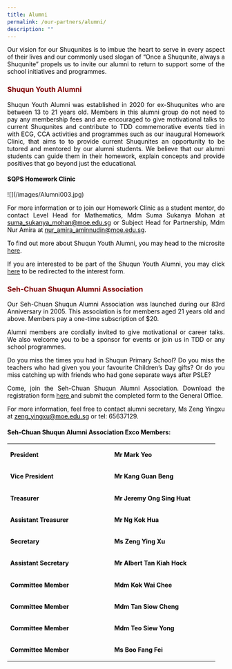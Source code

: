 ```yaml
---
title: Alumni
permalink: /our-partners/alumni/
description: ""
---
```

<p style="text-align: justify;"><span style="color: #000000;">Our vision for our Shuqunites is to imbue the heart to serve in every aspect of their lives and our commonly used slogan of &ldquo;Once a Shuqunite, always a Shuqunite&rdquo; propels us to invite our alumni to return to support some of the school initiatives and programmes.</span></p>
<h3 style="text-align: justify;"><strong><span style="color: #800000;">Shuqun Youth Alumni</span></strong></h3>
<p style="text-align: justify;"><span style="color: #000000;">Shuqun Youth Alumni was established in 2020 for ex-Shuqunites who are between 13 to 21 years old. Members in this alumni group do not need to pay any membership fees and are encouraged to give motivational talks to current Shuqunites and contribute to TDD commemorative events tied in with ECG, CCA activities and programmes such as our inaugural Homework Clinic, that aims to to provide current Shuqunites an opportunity to be tutored and mentored by our alumni students. We believe that our alumni students can guide them in their homework, explain concepts and provide positives that go beyond just the educational.</span></p>
<h4 style="text-align: justify;"><span style="color: #000000;"><strong>SQPS Homework Clinic</strong></span></h4>
<p>![](/images/Alumni003.jpg)</p>
<p style="text-align: justify;"><span style="color: #000000;">For more information or to join our Homework Clinic as a student mentor, do contact Level Head for Mathematics, Mdm Suma Sukanya Mohan at <a style="color: #000000;" href="mailto:suma_sukanya_mohan@moe.edu.sg">suma_sukanya_mohan@moe.edu.sg</a> or Subject Head for Partnership, Mdm Nur Amira at <a style="color: #000000;" href="mailto:nur_amira_aminnudin@moe.edu.sg">nur_amira_aminnudin@moe.edu.sg</a>.</span></p>
<p style="text-align: justify;"><span style="color: #000000;">To find out more about Shuqun Youth Alumni, you may head to the microsite <a href="https://sites.google.com/moe.edu.sg/shuqunalumni/home" target="_blank">here</a>.</span></p>
<p style="text-align: justify;"><span style="color: #000000;">If you are interested to be part of the Shuqun Youth Alumni, you may click <a href="https://bit.ly/Shuqun-youth-alumni" target="_blank">here</a>&nbsp;to be redirected to the interest form.</span></p>
<h3 style="text-align: justify;"><strong><span style="color: #800000;">Seh-Chuan Shuqun Alumni Association</span></strong></h3>
<p style="text-align: justify;"><span style="color: #000000;">Our Seh-Chuan Shuqun Alumni Association was launched during our 83rd Anniversary in 2005. This association is for members aged 21 years old and above. Members pay a one-time subscription of $20.</span></p>
<p style="text-align: justify;"><span style="color: #000000;">Alumni members are cordially invited to give motivational or career talks. We also welcome you to be a sponsor for events or join us in TDD or any school programmes.</span></p>
<p style="text-align: justify;"><span style="color: #000000;">Do you miss the times you had in Shuqun Primary School? Do you miss the teachers who had given you your favourite Children&rsquo;s Day gifts? Or do you miss catching up with friends who had gone separate ways after PSLE?</span></p>
<p style="text-align: justify;"><span style="color: #000000;">Come, join the Seh-Chuan Shuqun Alumni Association. Download the registration form <a href="https://moe-shuqunpri-staging.netlify.app/files/Alumni_Form.pdf" target="_blank">here </a>and submit the completed form to the General Office.</span></p>
<p style="text-align: justify;"><span style="color: #000000;">For more information, feel free to contact alumni secretary, Ms Zeng Yingxu at <a style="color: #000000;" href="mailto:zeng_yingxu@moe.edu.sg">zeng_yingxu@moe.edu.sg</a> or tel: 65637129.</span></p>
<h4 style="text-align: justify;"><span style="color: #000000;"><strong>Seh-Chuan Shuqun Alumni Association&nbsp;Exco Members:</strong></span></h4>
<table width="454">
<tbody>
<tr>
<td width="227">
<p><span style="color: #000000;"><strong>President</strong></span></p>
</td>
<td width="227">
<p><span style="color: #000000;"><strong>Mr Mark Yeo</strong></span></p>
</td>
</tr>
<tr>
<td width="227">
<p><span style="color: #000000;"><strong>Vice President</strong></span></p>
</td>
<td width="227">
<p><span style="color: #000000;"><strong>Mr Kang Guan Beng</strong></span></p>
</td>
</tr>
<tr>
<td width="227">
<p><span style="color: #000000;"><strong>Treasurer</strong></span></p>
</td>
<td width="227">
<p><span style="color: #000000;"><strong>Mr Jeremy Ong Sing Huat</strong></span></p>
</td>
</tr>
<tr>
<td width="227">
<p><span style="color: #000000;"><strong>Assistant Treasurer</strong></span></p>
</td>
<td width="227">
<p><span style="color: #000000;"><strong>Mr Ng Kok Hua</strong></span></p>
</td>
</tr>
<tr>
<td width="227">
<p><span style="color: #000000;"><strong>Secretary</strong></span></p>
</td>
<td width="227">
<p><span style="color: #000000;"><strong>Ms Zeng Ying Xu</strong></span></p>
</td>
</tr>
<tr>
<td width="227">
<p><span style="color: #000000;"><strong>Assistant Secretary</strong></span></p>
</td>
<td width="227">
<p><span style="color: #000000;"><strong>Mr Albert Tan Kiah Hock</strong></span></p>
</td>
</tr>
<tr>
<td width="227">
<p><span style="color: #000000;"><strong>Committee Member</strong></span></p>
</td>
<td width="227">
<p><span style="color: #000000;"><strong>Mdm Kok Wai Chee</strong></span></p>
</td>
</tr>
<tr>
<td width="227">
<p><span style="color: #000000;"><strong>Committee Member</strong></span></p>
</td>
<td width="227">
<p><span style="color: #000000;"><strong>Mdm Tan Siow Cheng</strong></span></p>
</td>
</tr>
<tr>
<td width="227">
<p><span style="color: #000000;"><strong>Committee Member</strong></span></p>
</td>
<td width="227">
<p><span style="color: #000000;"><strong>Mdm Teo Siew Yong</strong></span></p>
</td>
</tr>
<tr>
<td width="227">
<p><span style="color: #000000;"><strong>Committee Member</strong></span></p>
</td>
<td width="227">
<p><span style="color: #000000;"><strong>Ms Boo Fang Fei</strong></span></p>
</td>
</tr>
</tbody>
</table>